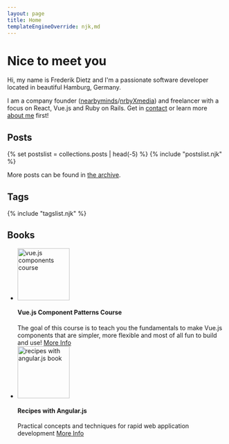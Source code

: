 ```yaml
---
layout: page
title: Home
templateEngineOverride: njk,md
---
```

# Nice to meet you

Hi, my name is Frederik Dietz and I'm a passionate software developer located in beautiful Hamburg, Germany.

I am a company founder ([nearbyminds](https://www.nearbyminds.com)/[nrbyXmedia](http://nrbyxmedia.com/)) and freelancer with a focus on React, Vue.js and Ruby on Rails. Get in <a href="mailto:fdietz@gmail.com">contact</a> or learn more [about me](/pages/about) first!

## Posts

{% set postslist = collections.posts | head(-5) %}
{% include "postslist.njk" %}

More posts can be found in <a href="{{ '/archive/' | url }}">the archive</a>.

## Tags

{% include "tagslist.njk" %}

## Books

<ul class="list-unstyled">
  <li class="media">
    <img src="/images/vue_book.png" width="120" alt="vue.js components course">
    <div class="media-body">
      <h4>Vue.js Component Patterns Course</h4>
      The goal of this course is to teach you the fundamentals to make Vue.js components that are simpler, more flexible
          and most of all fun to build and use!
      <a href="/pages/vue-component-patterns-course" class="stretched-link">More Info</a>
    </div>
  </li>
  <li class="media">
    <img src="/images/book-medium.png" width="120" alt="recipes with angular.js book">
    <div class="media-body">
      <h4>Recipes with Angular.js</h4>
      Practical concepts and techniques for rapid web application development
      <a href="/pages/angular-recipes-book" class="stretched-link">
        More Info
      </a>
    </div>
  </li>
</ul>

